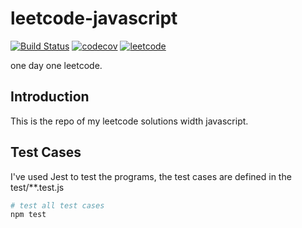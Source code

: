 # leetcode-javascript

[![Build Status](https://www.travis-ci.org/lpeihan/leetcode-javascript.svg?branch=master)](https://www.travis-ci.org/lpeihan/leetcode-javascript)
[![codecov](https://codecov.io/gh/lpeihan/leetcode-javascript/branch/master/graph/badge.svg)](https://codecov.io/gh/lpeihan/leetcode-javascript)
[![leetcode](https://leetcode-badge.chyroc.cn/?name=parhamlee&leetcode_badge_style=Solved/Total-{{.solved_question}}/{{.all_question}}-green.svg)](https://github.com/Chyroc/leetcode-badge)

one day one leetcode. 

## Introduction
This is the repo of my leetcode solutions width javascript.

## Test Cases
I've used Jest to test the programs, the test cases are defined in the test/**.test.js

```bash
# test all test cases
npm test
```
